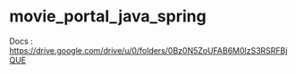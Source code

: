 # movie_portal_java_spring
Docs : https://drive.google.com/drive/u/0/folders/0Bz0N5ZoUFAB6M0lzS3RSRFBjQUE
